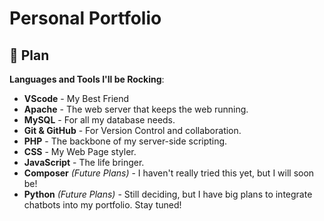# Personal Portfolio

## 🚀 Plan

**Languages and Tools I'll be Rocking**:
- **VScode** - My Best Friend
- **Apache** - The web server that keeps the web running.
- **MySQL** - For all my database needs.
- **Git & GitHub** - For Version Control and collaboration.
- **PHP** - The backbone of my server-side scripting.
- **CSS** - My Web Page styler.
- **JavaScript** - The life bringer.
- **Composer** *(Future Plans)* - I haven't really tried this yet, but I will soon be!
- **Python** *(Future Plans)* - Still deciding, but I have big plans to integrate chatbots into my portfolio. Stay tuned!
